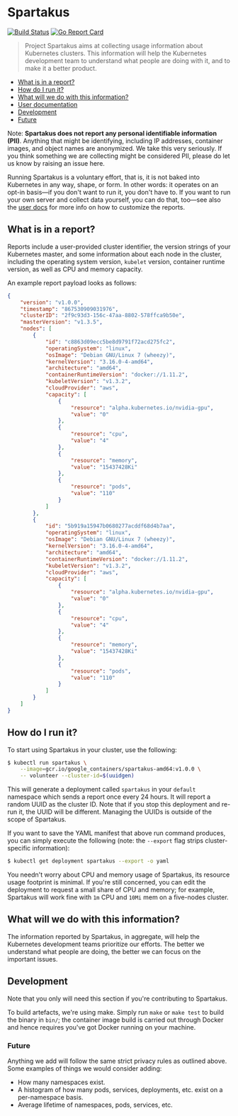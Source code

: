# Spartakus
[![Build Status](https://travis-ci.org/kubernetes-incubator/spartakus.svg?branch=master)](https://travis-ci.org/kubernetes-incubator/spartakus)
[![Go Report Card](https://goreportcard.com/badge/github.com/kubernetes-incubator/spartakus)](https://goreportcard.com/report/github.com/kubernetes-incubator/spartakus)

> Project Spartakus aims at collecting usage information about Kubernetes clusters. This information will help the Kubernetes development team to understand what people are doing with it, and to make it a better product.

- [What is in a report?](#what-is-in-a-report)
- [How do I run it?](#how-do-i-run-it)
- [What will we do with this information?](#what-will-we-do-with-this-information)
- [User documentation](docs/)
- [Development](#development)
- [Future](#future)

Note: **Spartakus does not report any personal identifiable information (PII)**.  Anything that might be identifying, including IP addresses, container images, and object names are anonymized. We take this very seriously. If you think something we are collecting might be considered PII, please do let us know by raising an issue here.

Running Spartakus is a voluntary effort, that is, it is not baked into Kubernetes in any way, shape, or form. In other words: it operates on an opt-in basis—if you don't want to run it, you don't have to. If you want to run your own server and collect data yourself, you can do that, too—see also the [user docs](docs/) for more info on how to customize the reports.  

## What is in a report?

Reports include a user-provided cluster identifier, the version strings of your Kubernetes master, and some information about each node in the cluster, including the operating system version, `kubelet` version, container runtime version, as well as CPU and memory capacity.

An example report payload looks as follows:

```json
{
    "version": "v1.0.0",
    "timestamp": "867530909031976",
    "clusterID": "2f9c93d3-156c-47aa-8802-578ffca9b50e",
    "masterVersion": "v1.3.5",
    "nodes": [
        {
            "id": "c8863d09ecc5be8d9791f72acd275fc2",
            "operatingSystem": "linux",
            "osImage": "Debian GNU/Linux 7 (wheezy)",
            "kernelVersion": "3.16.0-4-amd64",
            "architecture": "amd64",
            "containerRuntimeVersion": "docker://1.11.2",
            "kubeletVersion": "v1.3.2",
            "cloudProvider": "aws",
            "capacity": [
                {
                    "resource": "alpha.kubernetes.io/nvidia-gpu",
                    "value": "0"
                },
                {
                    "resource": "cpu",
                    "value": "4"
                },
                {
                    "resource": "memory",
                    "value": "15437428Ki"
                },
                {
                    "resource": "pods",
                    "value": "110"
                }
            ]
        },
        {
            "id": "5b919a15947b0680277acddf68d4b7aa",
            "operatingSystem": "linux",
            "osImage": "Debian GNU/Linux 7 (wheezy)",
            "kernelVersion": "3.16.0-4-amd64",
            "architecture": "amd64",
            "containerRuntimeVersion": "docker://1.11.2",
            "kubeletVersion": "v1.3.2",
            "cloudProvider": "aws",
            "capacity": [
                {
                    "resource": "alpha.kubernetes.io/nvidia-gpu",
                    "value": "0"
                },
                {
                    "resource": "cpu",
                    "value": "4"
                },
                {
                    "resource": "memory",
                    "value": "15437428Ki"
                },
                {
                    "resource": "pods",
                    "value": "110"
                }
            ]
        }
    ]
}
```

## How do I run it?

To start using Spartakus in your cluster, use the following:

```bash
$ kubectl run spartakus \
    --image=gcr.io/google_containers/spartakus-amd64:v1.0.0 \
    -- volunteer --cluster-id=$(uuidgen)
```

This will generate a deployment called `spartakus` in your `default`
namespace which sends a report once every 24 hours. It will report a random
UUID as the cluster ID. Note that if you stop this deployment and re-run
it, the UUID will be different. Managing the UUIDs is outside of the scope of Spartakus.

If you want to save the YAML manifest that above run command produces, you can simply execute the following (note: the `--export` flag strips cluster-specific information):

```bash
$ kubectl get deployment spartakus --export -o yaml
```

You needn't worry about CPU and memory usage of Spartakus, its resource usage footprint is minimal. If you're still concerned, you can edit the deployment to request a small share of CPU and memory; for example, Spartakus will work fine with `1m` CPU and `10Mi` mem on a five-nodes cluster.

## What will we do with this information?

The information reported by Spartakus, in aggregate, will help the Kubernetes development teams prioritize our efforts. The better we understand what people are doing, the better we can focus on the important issues.

## Development

Note that you only will need this section if you're contributing to Spartakus.

To build artefacts, we're using make. Simply run `make` or `make test` to build the binary in `bin/`; the container image build is carried out through Docker and hence requires you've got Docker running on your machine.

### Future

Anything we add will follow the same strict privacy rules as outlined above.  Some examples of things we would consider adding:

- How many namespaces exist.
- A histogram of how many pods, services, deployments, etc. exist on a per-namespace basis.
- Average lifetime of namespaces, pods, services, etc.